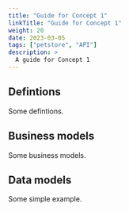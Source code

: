 ```yaml
---
title: "Guide for Concept 1"
linkTitle: "Guide for Concept 1"
weight: 20
date: 2023-03-05
tags: ["petstore", "API"]
description: >
  A guide for Concept 1
---
```



## Defintions

Some defintions.

## Business models

Some business models.

## Data models

Some simple example.
